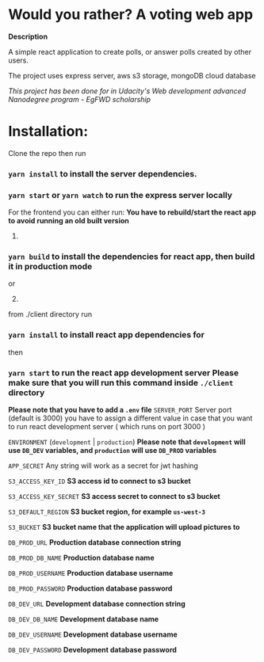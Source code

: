 # Would you rather? A voting web app


**Description**

A simple react application to create polls, or answer polls created by other users.

The project uses express server, aws s3 storage, mongoDB cloud database

*This project has been done for in Udacity's Web development advanced Nanodegree program - EgFWD scholarship*

# Installation:

Clone the repo then run

### `yarn install` to install the server dependencies.

### `yarn start` or `yarn watch` to run the express server locally

For the frontend you can either run:
**You have to rebuild/start the react app to avoid running an old built version**

1)
### `yarn build` to install the dependencies for react app, then build it in production mode

or

2)
from ./client directory run
### `yarn install` to install react app dependencies for
then
### `yarn start` to run the react app development server **Please make sure that you will run this command inside `./client` directory**

**Please note that you have to add a `.env` file**
`SERVER_PORT` Server port (default is 3000) you have to assign a different value in case that you want to run react development server ( which runs on port 3000 )

`ENVIRONMENT` (`development` | `production`) **Please note that `development` will use `DB_DEV` variables, and `production` will use `DB_PROD` variables**

`APP_SECRET` Any string will work as a secret for jwt hashing


`S3_ACCESS_KEY_ID` **S3 access id to connect to s3 bucket**

`S3_ACCESS_KEY_SECRET` **S3 access secret to connect to s3 bucket**

`S3_DEFAULT_REGION` **S3 bucket region, for example `us-west-3`**

`S3_BUCKET` **S3 bucket name that the application will upload pictures to**




`DB_PROD_URL` **Production database connection string**

`DB_PROD_DB_NAME` **Production database name**

`DB_PROD_USERNAME` **Production database username**

`DB_PROD_PASSWORD` **Production database password**


`DB_DEV_URL` **Development database connection string**

`DB_DEV_DB_NAME` **Development database name**

`DB_DEV_USERNAME` **Development database username**

`DB_DEV_PASSWORD` **Development database password**



